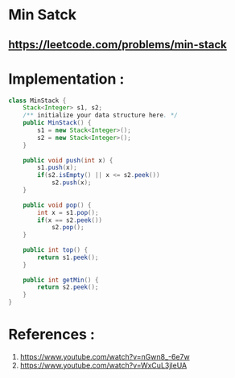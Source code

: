 # Min Satck
## https://leetcode.com/problems/min-stack

# Implementation :

```java
class MinStack {
    Stack<Integer> s1, s2;
    /** initialize your data structure here. */
    public MinStack() {
        s1 = new Stack<Integer>();
        s2 = new Stack<Integer>();
    }
    
    public void push(int x) {
        s1.push(x);
        if(s2.isEmpty() || x <= s2.peek())
            s2.push(x);
    }
    
    public void pop() {
        int x = s1.pop();
        if(x == s2.peek())
            s2.pop();
    }
    
    public int top() {
        return s1.peek();
    }
    
    public int getMin() {
        return s2.peek();
    }
}
```

# References :
1. https://www.youtube.com/watch?v=nGwn8_-6e7w
2. https://www.youtube.com/watch?v=WxCuL3jleUA
